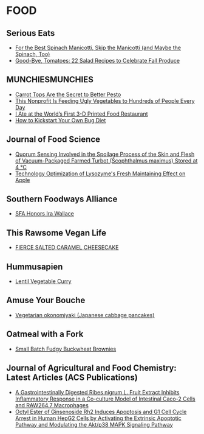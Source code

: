 # FOOD

## Serious Eats
- [For the Best Spinach Manicotti, Skip the Manicotti (and Maybe the Spinach, Too)](http://feeds.seriouseats.com/~r/seriouseatsfeaturesvideos/~3/j7b8VzVgkJI/spinach-ricotta-manicotti-italian-american-pasta.html)
- [Good-Bye, Tomatoes: 22 Salad Recipes to Celebrate Fall Produce](http://feeds.seriouseats.com/~r/seriouseatsfeaturesvideos/~3/DUy1rOPcOvs/fall-salad-recipes.html)

## MUNCHIESMUNCHIES
- [Carrot Tops Are the Secret to Better Pesto](https://munchies.vice.com/en/articles/carrot-tops-are-the-secret-to-better-pesto)
- [This Nonprofit Is Feeding Ugly Vegetables to Hundreds of People Every Day](https://munchies.vice.com/en/articles/this-nonprofit-is-feeding-hundreds-of-people-with-ugly-vegetables-every-day)
- [I Ate at the World’s First 3-D Printed Food Restaurant](https://munchies.vice.com/en/articles/i-ate-at-the-worlds-first-3-d-printed-food-restaurant)
- [How to Kickstart Your Own Bug Diet](https://munchies.vice.com/en/articles/how-to-kickstart-your-own-bug-diet)

## Journal of Food Science
- [Quorum Sensing Involved in the Spoilage Process of the Skin and Flesh of Vacuum-Packaged Farmed Turbot (Scophthalmus maximus) Stored at 4 °C](http://onlinelibrary.wiley.com/resolve/doi?DOI=10.1111%2F1750-3841.13510)
- [Technology Optimization of Lysozyme's Fresh Maintaining Effect on Apple](http://onlinelibrary.wiley.com/resolve/doi?DOI=10.1111%2F1750-3841.13507)

## Southern Foodways Alliance
- [SFA Honors Ira Wallace](http://www.southernfoodways.org/sfa-honors-ira-wallace/)

## This Rawsome Vegan Life
- [FIERCE SALTED CARAMEL CHEESECAKE](http://feedproxy.google.com/~r/ThisRawsomeVeganLife/~3/NNWmcbL9VJY/fierce-salted-caramel-cheesecake.html)

## Hummusapien
- [Lentil Vegetable Curry](http://www.hummusapien.com/lentil-vegetable-curry/)

## Amuse Your Bouche
- [Vegetarian okonomiyaki (Japanese cabbage pancakes)](http://feedproxy.google.com/~r/amuse-your-bouche/MZbY/~3/QG7saCJmbFw/)

## Oatmeal with a Fork
- [Small Batch Fudgy Buckwheat Brownies](http://www.oatmealwithafork.com/2016/10/03/small-batch-fudgy-buckwheat-brownies/)

## Journal of Agricultural and Food Chemistry: Latest Articles (ACS Publications)
- [A Gastrointestinally Digested Ribes
nigrum L. Fruit Extract Inhibits Inflammatory Response
in a Co-culture Model of Intestinal Caco-2 Cells and RAW264.7
Macrophages](http://feedproxy.google.com/~r/acs/jafcau/~3/ML0TojTS1_c/acs.jafc.6b02776)
- [Octyl Ester of Ginsenoside Rh2 Induces Apoptosis and
G1 Cell Cycle Arrest in Human HepG2 Cells by Activating the Extrinsic
Apoptotic Pathway and Modulating the Akt/p38 MAPK Signaling Pathway](http://feedproxy.google.com/~r/acs/jafcau/~3/8CrO2kCY3_U/acs.jafc.6b03519)


